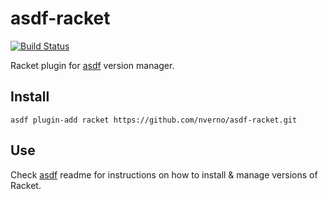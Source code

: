 # asdf-racket

[![Build Status](https://travis-ci.org/nverno/asdf-racket.svg?branch=master)](https://travis-ci.org/nverno/asdf-racket)

Racket plugin for [asdf](https://github.com/asdf-vm/asdf) version manager.

## Install

```
asdf plugin-add racket https://github.com/nverno/asdf-racket.git
```

## Use

Check [asdf](https://github.com/asdf-vm/asdf) readme for instructions on how to
install & manage versions of Racket.
